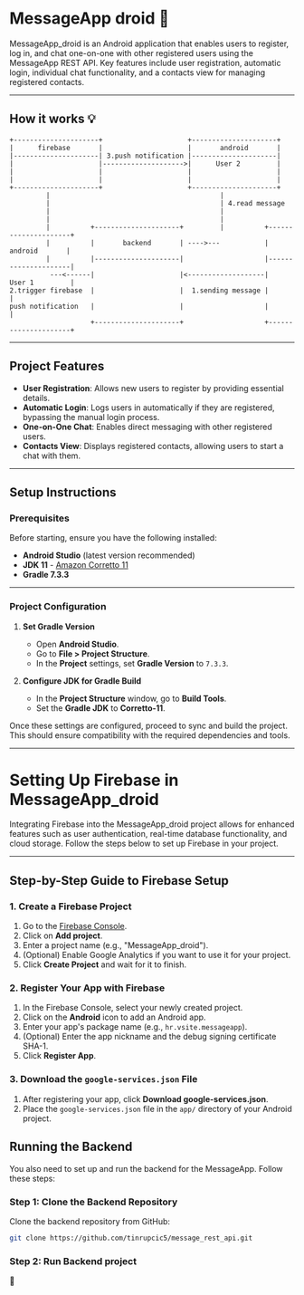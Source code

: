 # MessageApp droid :bee:

MessageApp_droid is an Android application that enables users to register, log in, and chat one-on-one with other registered users using the MessageApp REST API. Key features include user registration, automatic login, individual chat functionality, and a contacts view for managing registered contacts.

---
## How it works :bulb:
```commandline
+---------------------+                     +---------------------+       
|      firebase       |                     |       android       |       
|---------------------| 3.push notification |---------------------|       
|                     |-------------------->|      User 2         |
|                     |                     |                     |       
|                     |                     |                     |      
+---------------------+                     +---------------------+  
         |                                          | 
         |                                          | 4.read message
         |                                          |
         |                                          |
         |          +---------------------+         |          +---------------------+ 
         |          |       backend       | ---->---           |       android       |
         |          |---------------------|                    |---------------------|     
          ---<------|                     |<-------------------|      User 1         |
2.trigger firebase  |                     |  1.sending message |                     |
push notification   |                     |                    |                     |      
                    +---------------------+                    +---------------------+  
```

---

## Project Features

- **User Registration**: Allows new users to register by providing essential details.
- **Automatic Login**: Logs users in automatically if they are registered, bypassing the manual login process.
- **One-on-One Chat**: Enables direct messaging with other registered users.
- **Contacts View**: Displays registered contacts, allowing users to start a chat with them.

---

## Setup Instructions

### Prerequisites

Before starting, ensure you have the following installed:

- **Android Studio** (latest version recommended)
- **JDK 11** - [Amazon Corretto 11](https://docs.aws.amazon.com/corretto/latest/corretto-11-ug/downloads-list.html)
- **Gradle 7.3.3**

---

### Project Configuration

1. **Set Gradle Version**
    - Open **Android Studio**.
    - Go to **File > Project Structure**.
    - In the **Project** settings, set **Gradle Version** to `7.3.3`.

2. **Configure JDK for Gradle Build**
    - In the **Project Structure** window, go to **Build Tools**.
    - Set the **Gradle JDK** to **Corretto-11**.

Once these settings are configured, proceed to sync and build the project. This should ensure compatibility with the required dependencies and tools.

---

# Setting Up Firebase in MessageApp_droid

Integrating Firebase into the MessageApp_droid project allows for enhanced features such as user authentication, real-time database functionality, and cloud storage. Follow the steps below to set up Firebase in your project.

---

## Step-by-Step Guide to Firebase Setup

### 1. Create a Firebase Project

1. Go to the [Firebase Console](https://console.firebase.google.com/).
2. Click on **Add project**.
3. Enter a project name (e.g., "MessageApp_droid").
4. (Optional) Enable Google Analytics if you want to use it for your project.
5. Click **Create Project** and wait for it to finish.

### 2. Register Your App with Firebase

1. In the Firebase Console, select your newly created project.
2. Click on the **Android** icon to add an Android app.
3. Enter your app's package name (e.g., `hr.vsite.messageapp`).
4. (Optional) Enter the app nickname and the debug signing certificate SHA-1.
5. Click **Register App**.

### 3. Download the `google-services.json` File

1. After registering your app, click **Download google-services.json**.
2. Place the `google-services.json` file in the `app/` directory of your Android project.

## Running the Backend

You also need to set up and run the backend for the MessageApp. Follow these steps:

### Step 1: Clone the Backend Repository

Clone the backend repository from GitHub:

```bash
git clone https://github.com/tinrupcic5/message_rest_api.git
```

### Step 2: Run Backend project 
:rocket:

